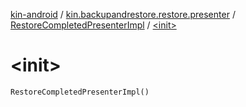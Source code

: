 [kin-android](../../index.md) / [kin.backupandrestore.restore.presenter](../index.md) / [RestoreCompletedPresenterImpl](index.md) / [&lt;init&gt;](./-init-.md)

# &lt;init&gt;

`RestoreCompletedPresenterImpl()`